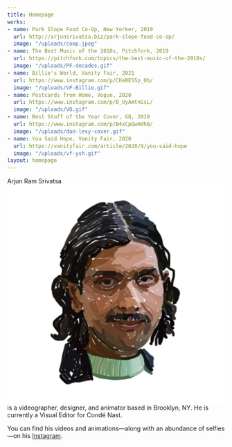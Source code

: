 ```yaml
---
title: Homepage
works:
- name: Park Slope Food Co-Op, New Yorker, 2019
  url: http://arjunsrivatsa.biz/park-slope-food-co-op/
  image: "/uploads/coop.jpeg"
- name: The Best Music of the 2010s, Pitchfork, 2019
  url: https://pitchfork.com/topics/the-best-music-of-the-2010s/
  image: "/uploads/PF-decades.gif"
- name: Billie's World, Vanity Fair, 2021
  url: https://www.instagram.com/p/CKeBESSp_Ob/
  image: "/uploads/VF-Billie.gif"
- name: Postcards from Home, Vogue, 2020
  url: https://www.instagram.com/p/B_UyAmtnGsL/
  image: "/uploads/VO.gif"
- name: Best Stuff of the Year Cover, GQ, 2019
  url: https://www.instagram.com/p/B4xCpQwHdhB/
  image: "/uploads/dan-levy-cover.gif"
- name: You Said Hope, Vanity Fair, 2020
  url: https://vanityfair.com/article/2020/9/you-said-hope
  image: "/uploads/vf-ysh.gif"
layout: homepage
---
```


Arjun Ram Srivatsa ![Arjun](/assets/images/Self.gif) is a videographer, designer, and animator based in Brooklyn, NY. He is currently a Visual Editor for Condé Nast.

You can find his videos and animations—along with an abundance of selfies—on his [Instagram](https://www.instagram.com/arjununcle/).
